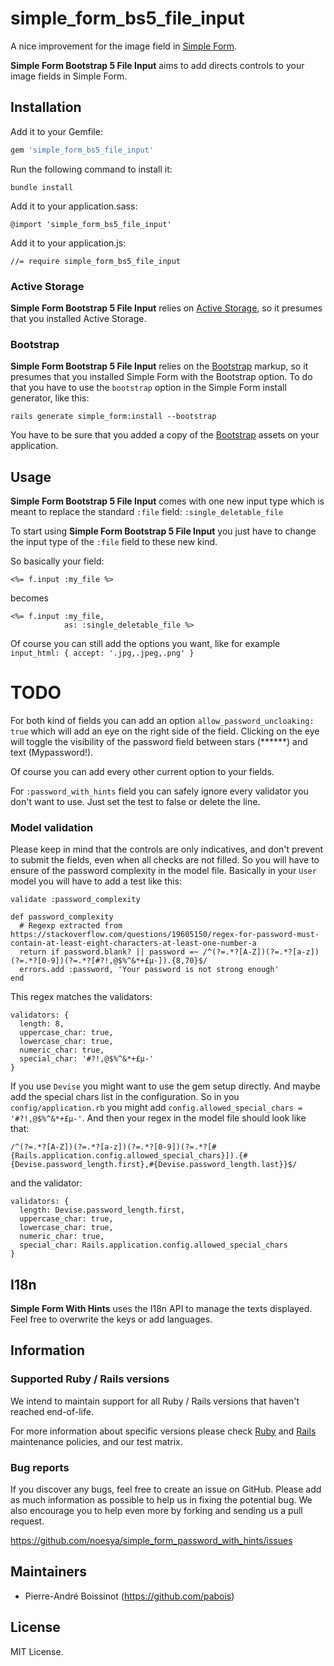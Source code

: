 # simple_form_bs5_file_input

A nice improvement for the image field in [Simple Form](https://github.com/heartcombo/simple_form).

**Simple Form Bootstrap 5 File Input** aims to add directs controls to your image fields in Simple Form.



## Installation

Add it to your Gemfile:

```ruby
gem 'simple_form_bs5_file_input'
```

Run the following command to install it:

```console
bundle install
```

Add it to your application.sass:

```
@import 'simple_form_bs5_file_input'
```

Add it to your application.js:

```
//= require simple_form_bs5_file_input
```

### Active Storage

**Simple Form Bootstrap 5 File Input** relies on [Active Storage](https://github.com/rails/rails/tree/main/activestorage), so it presumes that you installed Active Storage.

### Bootstrap

**Simple Form Bootstrap 5 File Input** relies on the [Bootstrap](http://getbootstrap.com/) markup, so it presumes that you installed Simple Form with the Bootstrap option. To do that you have to use the `bootstrap` option in the Simple Form install generator, like this:

```console
rails generate simple_form:install --bootstrap
```

You have to be sure that you added a copy of the [Bootstrap](http://getbootstrap.com/)
assets on your application.

## Usage
**Simple Form Bootstrap 5 File Input** comes with one new input type which is meant to replace the standard `:file` field: `:single_deletable_file`

To start using **Simple Form Bootstrap 5 File Input** you just have to change the input type of the `:file` field to these new kind.

So basically your field:
```erb
<%= f.input :my_file %>
```
becomes
```erb
<%= f.input :my_file,
            as: :single_deletable_file %>
```
Of course you can still add the options you want, like for example `input_html: { accept: '.jpg,.jpeg,.png' }`

# TODO
For both kind of fields you can add an option `allow_password_uncloaking: true` which will add an eye on the right side of the field. Clicking on the eye will toggle the visibility of the password field between stars (******) and text (Mypassword!).

Of course you can add every other current option to your fields.

For `:password_with_hints` field you can safely ignore every validator you don't want to use. Just set the test to false or delete the line.

### Model validation

Please keep in mind that the controls are only indicatives, and don't prevent to submit the fields, even when all checks are not filled.
So you will have to ensure of the password complexity in the model file.
Basically in your `User` model you will have to add a test like this:
```erb
validate :password_complexity

def password_complexity
  # Regexp extracted from https://stackoverflow.com/questions/19605150/regex-for-password-must-contain-at-least-eight-characters-at-least-one-number-a
  return if password.blank? || password =~ /^(?=.*?[A-Z])(?=.*?[a-z])(?=.*?[0-9])(?=.*?[#?!,@$%^&*+£µ-]).{8,70}$/
  errors.add :password, 'Your password is not strong enough'
end
```

This regex matches the validators:
```erb
validators: {
  length: 8,
  uppercase_char: true,
  lowercase_char: true,
  numeric_char: true,
  special_char: '#?!,@$%^&*+£µ-'
}
```

If you use `Devise` you might want to use the gem setup directly. And maybe add the special chars list in the configuration.
So in you `config/application.rb` you might add `config.allowed_special_chars = '#?!,@$%^&*+£µ-'`.
And then your regex in the model file should look like that:
```erb
/^(?=.*?[A-Z])(?=.*?[a-z])(?=.*?[0-9])(?=.*?[#{Rails.application.config.allowed_special_chars}]).{#{Devise.password_length.first},#{Devise.password_length.last}}$/
```
and the validator:
```erb
validators: {
  length: Devise.password_length.first,
  uppercase_char: true,
  lowercase_char: true,
  numeric_char: true,
  special_char: Rails.application.config.allowed_special_chars
}
```


## I18n

**Simple Form With Hints** uses the I18n API to manage the texts displayed. Feel free to overwrite the keys or add languages.

## Information

### Supported Ruby / Rails versions

We intend to maintain support for all Ruby / Rails versions that haven't reached end-of-life.

For more information about specific versions please check [Ruby](https://www.ruby-lang.org/en/downloads/branches/)
and [Rails](https://guides.rubyonrails.org/maintenance_policy.html) maintenance policies, and our test matrix.

### Bug reports

If you discover any bugs, feel free to create an issue on GitHub. Please add as much information as
possible to help us in fixing the potential bug. We also encourage you to help even more by forking and sending us a pull request.

https://github.com/noesya/simple_form_password_with_hints/issues

## Maintainers

* Pierre-André Boissinot (https://github.com/pabois)


## License

MIT License.

